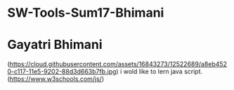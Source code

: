 # SW-Tools-Sum17-Bhimani
# Gayatri Bhimani
(https://cloud.githubusercontent.com/assets/16843273/12522689/a8eb4520-c117-11e5-9202-88d3d663b7fb.jpg)
i wold like to lern java script.
(https://www.w3schools.com/js/)
